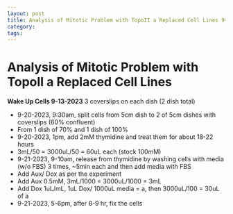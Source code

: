 ```yaml
---
layout: post
title: Analysis of Mitotic Problem with TopoII a Replaced Cell Lines 9-13-2023
category:
tags:
---
```


# Analysis of Mitotic Problem with TopoII a Replaced Cell Lines

**Wake Up Cells 9-13-2023**
 3 coverslips on each dish (2 dish total)

- 9-20-2023, 9:30am, split cells from 5cm dish to 2 of 5cm dishes with coverslips (60% confluent)
- From 1 dish of 70% and 1 dish of 100%
- 9-20-2023, 1pm, add 2mM thymidine and treat them for about 18-22 hours
- 3mL/50 = 3000uL/50 = 60uL each (stock 100mM)
- 9-21-2023, 9-10am, release from thymidine by washing cells with media (w/o FBS) 3 times, ~5min each and then add media with FBS
- Add Aux/ Dox as per the experiment
- Add Aux 0.5mM, 3mL/1000 = 3000uL/1000 = 3mL
- Add Dox 1uL/mL, 1uL Dox/ 1000uL media = a, then 3000uL/100 = 30uL of a
- 9-21-2023, 5-6pm, after 8-9 hr, fix the cells